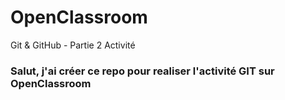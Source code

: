 # OpenClassroom
Git &amp; GitHub - Partie 2 Activité

### Salut, j'ai créer ce repo pour realiser l'activité GIT sur OpenClassroom
